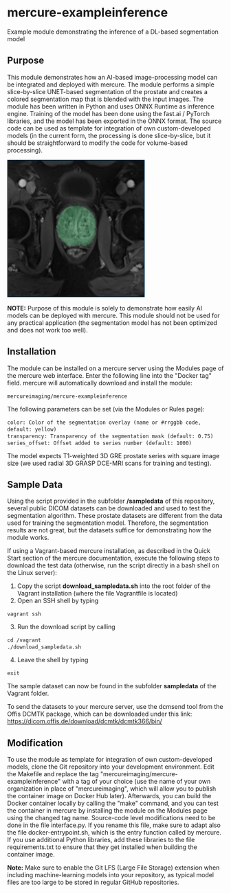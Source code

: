 # mercure-exampleinference
Example module demonstrating the inference of a DL-based segmentation model

## Purpose

This module demonstrates how an AI-based image-processing model can be integrated and deployed with mercure. The module performs a simple slice-by-slice UNET-based segmentation of the prostate and creates a colored segmentation map that is blended with the input images. The module has been written in Python and uses ONNX Runtime as inference engine. Training of the model has been done using the fast.ai / PyTorch libraries, and the model has been exported in the ONNX format. The source code can be used as template for integration of own custom-developed models (in the current form, the processing is done slice-by-slice, but it should be straightforward to modify the code for volume-based processing).

<img src="example.jpg" width="320" height="320">

**NOTE:** Purpose of this module is solely to demonstrate how easily AI models can be deployed with mercure. This module should not be used for any practical application (the segmentation model has not been optimized and does not work too well).

## Installation

The module can be installed on a mercure server using the Modules page of the mercure web interface. Enter the following line into the "Docker tag" field. mercure will automatically download and install the module:
```
mercureimaging/mercure-exampleinference
```

The following parameters can be set (via the Modules or Rules page):
```
color: Color of the segmentation overlay (name or #rrggbb code, default: yellow)
transparency: Transparency of the segmentation mask (default: 0.75)
series_offset: Offset added to series number (default: 1000)
```

The model expects T1-weighted 3D GRE prostate series with square image size (we used radial 3D GRASP DCE-MRI scans for training and testing).

## Sample Data

Using the script provided in the subfolder **/sampledata** of this repository, several public DICOM datasets can be downloaded and used to test the segmentation algorithm. These prostate datasets are different from the data used for training the segmentation model. Therefore, the segmentation results are not great, but the datasets suffice for demonstrating how the module works.

If using a Vagrant-based mercure installation, as described in the Quick Start section of the mercure documentation, execute the following steps to download the test data (otherwise, run the script directly in a bash shell on the Linux server):

1. Copy the script **download_sampledata.sh** into the root folder of the Vagrant installation (where the file Vagrantfile is located)
2. Open an SSH shell by typing
```
vagrant ssh
```
3. Run the download script by calling
```
cd /vagrant
./download_sampledata.sh
```
4. Leave the shell by typing 
```
exit
```
The sample dataset can now be found in the subfolder **sampledata** of the Vagrant folder. 

To send the datasets to your mercure server, use the dcmsend tool from the Offis DCMTK package, which can be downloaded under this link:
https://dicom.offis.de/download/dcmtk/dcmtk366/bin/


## Modification

To use the module as template for integration of own custom-developed models, clone the Git repository into your development environment. Edit the Makefile and replace the tag "mercureimaging/mercure-exampleinference" with a tag of your choice (use the name of your own organization in place of "mercureimaging", which will allow you to publish the container image on Docker Hub later). Afterwards, you can build the Docker container locally by calling the "make" command, and you can test the container in mercure by installing the module on the Modules page using the changed tag name. Source-code level modifications need to be done in the file interface.py. If you rename this file, make sure to adapt also the file docker-entrypoint.sh, which is the entry function called by mercure. If you use additional Python libraries, add these libraries to the file requirements.txt to ensure that they get installed when building the container image.

**Note:** Make sure to enable the Git LFS (Large File Storage) extension when including machine-learning models into your repository, as typical model files are too large to be stored in regular GitHub repositories.
